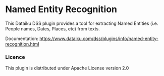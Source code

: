 ﻿# Named Entity Recognition

This Dataiku DSS plugin provides a tool for extracting Named Entities (i.e. People names, Dates, Places, etc) from texts.

Documentation: https://www.dataiku.com/dss/plugins/info/named-entity-recognition.html

### Licence
This plugin is distributed under Apache License version 2.0